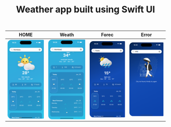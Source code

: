 <h1 align="center">
<br>
Weather app built using Swift UI
</h1>


<br>

| HOME | Weath | Forec| Error |
| ------ | ----- | ------ | ----- |
| ![Weather](Screenshots/one.png) | ![Predict](Screenshots/two.png) | ![Predictions](Screenshots/three.png) | ![Live](Screenshots/four.png) |

